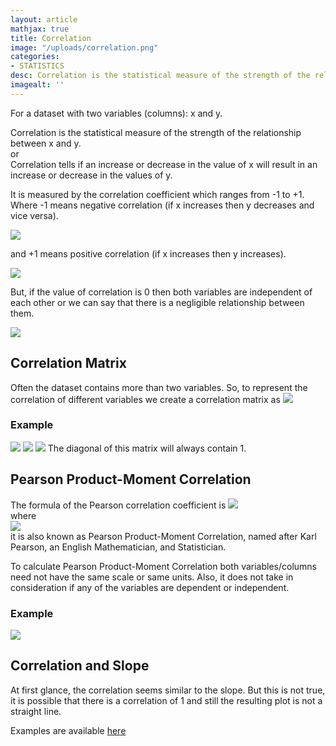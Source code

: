 ```yaml
---
layout: article
mathjax: true
title: Correlation
image: "/uploads/correlation.png"
categories:
- STATISTICS
desc: Correlation is the statistical measure of the strength of the relationship between two variables.
imagealt: '' 
---
```


For a dataset with two variables (columns): x and y.  

Correlation is the statistical measure of the strength of the relationship between x and y.  
or  
Correlation tells if an increase or decrease in the value of x will result in an increase or decrease in the values of y.  
  
It is measured by the correlation coefficient which ranges from -1 to +1. Where -1 means negative correlation (if x increases then y decreases and vice versa).  

<img src="/uploads/correlation2.png">

and +1 means positive correlation (if x increases then y increases).  

<img src="/uploads/correlation3.png">

But, if the value of correlation is 0 then both variables are independent of each other or we can say that there is a negligible relationship between them.

<img src="/uploads/correlation4.png">

## Correlation Matrix  
Often the dataset contains more than two variables. So, to represent the correlation of different variables we create a correlation matrix as 
<img src="/uploads/correlation5.png">

### Example

<img src="/uploads/correlation6.png">
<img src="/uploads/correlation7.png">
<img src="/uploads/correlation8.png">  
The diagonal of this matrix will always contain 1.

## Pearson Product-Moment Correlation
The formula of the Pearson correlation coefficient is
<img src="/uploads/correlation9.png">  
where  
<img src="/uploads/correlation10.png">  
it is also known as Pearson Product-Moment Correlation, named after Karl Pearson, an English Mathematician, and Statistician.  

To calculate Pearson Product-Moment Correlation both variables/columns need not have the same scale or same units. Also, it does not take in consideration if any of the variables are dependent or independent.  

### Example

<img src="/uploads/correlation11.png">  

## Correlation and Slope
At first glance, the correlation seems similar to the slope. But this is not true, it is possible that there is a correlation of 1 and still the resulting plot is not a straight line.  

Examples are available <a href='https://github.com/bovem/publications/blob/master/PyFinance/Correlation/correlation.ipynb' target='_blank'>here</a>